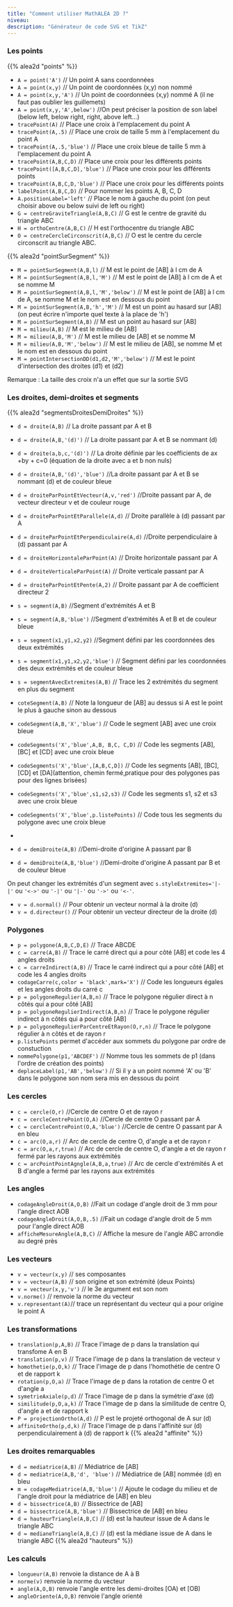 ```yaml
---
title: "Comment utiliser MathALEA 2D ?"
niveau:
description: "Générateur de code SVG et TikZ"
---
```





<div class="ui hidden divider"></div>
<div class="ui hidden divider"></div>

<h3 class="ui horizontal divider header">Les points</h3>

{{% alea2d "points"  %}}


* `A = point('A')` // Un point A sans coordonnées
* `A = point(x,y)` // Un point de coordonnées (x,y) non nommé
* `A = point(x,y,'A')` // Un point de coordonnées (x,y) nommé A (il ne faut pas oublier les guillemets)
* `A = point(x,y,'A',below')` //On peut préciser la position de son label (below left, below right, right, above left...)
* `tracePoint(A)` // Place une croix à l'emplacement du point A
* `tracePoint(A,.5)` // Place une croix de taille 5 mm à l'emplacement du point A
* `tracePoint(A,.5,'blue')` // Place une croix bleue de taille 5 mm à l'emplacement du point A
* `tracePoint(A,B,C,D)` // Place une croix pour les différents points 
* `tracePoint([A,B,C,D],'blue')` // Place une croix pour les différents points
* `tracePoint(A,B,C,D,'blue')` // Place une croix pour les différents points
* `labelPoint(A,B,C,D)` // Pour nommer les points A, B, C, D
* `A.positionLabel='left'` // Place le nom à gauche du point (on peut choisir above ou below suivi de left ou right)
* `G = centreGraviteTriangle(A,B,C)` // G est le centre de gravité du triangle ABC
* `H = orthoCentre(A,B,C)` // H est l'orthocentre du triangle ABC
* `O = centreCercleCirconscrit(A,B,C)` // O est le centre du cercle circonscrit au triangle ABC.

{{% alea2d "pointSurSegment"  %}}


* `M = pointSurSegment(A,B,l)` // M est le point de [AB] à l cm de A
* `M = pointSurSegment(A,B,l,'M')` // M est le point de [AB] à l cm de A et se nomme M
* `M = pointSurSegment(A,B,l,'M','below')` // M est le point de [AB] à l cm de A, se nomme M et le nom est en dessous du point
* `M = pointSurSegment(A,B,'h','M')` // M est un point au hasard sur [AB] \(on peut écrire n'importe quel texte à la place de 'h')
* `M = pointSurSegment(A,B)` // M est un point au hasard sur [AB] 
* `M = milieu(A,B)` // M est le milieu de [AB]
* `M = milieu(A,B,'M')` // M est le milieu de [AB] et se nomme M
* `M = milieu(A,B,'M','below')` // M est le milieu de [AB], se nomme M et le nom est en dessous du point
* `M = pointIntersectionDD(d1,d2,'M','below')` // M est le point d'intersection des droites (d1) et (d2)

Remarque :  La taille des croix n'a un effet que sur la sortie SVG


<h3 class="ui horizontal divider header">Les droites, demi-droites et segments</h3>

{{% alea2d "segmentsDroitesDemiDroites"  %}}


* `d = droite(A,B)` // La droite passant par A et B
* `d = droite(A,B,'(d)')` // La droite passant par A et B se nommant (d)
* `d = droite(a,b,c,'(d)')` // La droite définie par les coefficients de ax +by + c=0 (équation de la droite avec a et b non nuls)
* `d = droite(A,B,'(d)','blue')` //La droite passant par A et B se nommant (d) et de couleur bleue
* `d = droiteParPointEtVecteur(A,v,'red')` //Droite passant par A, de vecteur directeur v et de couleur rouge
* `d = droiteParPointEtParallele(A,d)` // Droite parallèle à (d) passant par A
* `d = droiteParPointEtPerpendiculaire(A,d)` //Droite perpendiculaire à (d) passant par A
* `d = droiteHorizontaleParPoint(A)` // Droite horizontale passant par A
* `d = droiteVerticaleParPoint(A)` // Droite verticale passant par A
* `d = droiteParPointEtPente(A,2)` // Droite passant par A de coefficient directeur 2

* `s = segment(A,B)` //Segment d'extrémités A et B
* `s = segment(A,B,'blue')` //Segment d'extrémités A et B et de couleur bleue
* `s = segment(x1,y1,x2,y2)` //Segment défini par les coordonnées des deux extrémités
* `s = segment(x1,y1,x2,y2,'blue')` // Segment défini par les coordonnées des deux extrémités et de couleur bleue
* `s = segmentAvecExtremites(A,B)` // Trace les 2 extrémités du segment en plus du segment
* `coteSegment(A,B)` // Note la longueur de [AB] au dessus si A est le point le plus à gauche sinon au dessous
* `codeSegment(A,B,'X','blue')` // Code le segment [AB] avec une croix bleue
* `codeSegments('X','blue',A,B, B,C, C,D)` // Code les segments [AB], [BC] et [CD] avec une croix bleue
 * `codeSegments('X','blue',[A,B,C,D])` // Code les segments [AB], [BC], [CD] et [DA]\(attention, chemin fermé,pratique pour des polygones pas pour des lignes brisées)
 * `codeSegments('X','blue',s1,s2,s3)` // Code les segments s1, s2 et s3 avec une croix bleue
 * `codeSegments('X','blue',p.listePoints)` // Code tous les segments du polygone avec une croix bleue
 *
* `d = demiDroite(A,B)` //Demi-droite d'origine A passant par B
* `d = demiDroite(A,B,'blue')` //Demi-droite d'origine A passant par B et de couleur bleue

On peut changer les extrémités d'un segment avec `s.styleExtremites='|-|'` ou `'<->'` ou `'-|'` ou `'|-'` ou `'->'` ou `'<-'`.

* `v = d.normal()` // Pour obtenir un vecteur normal à la droite (d)
* `v = d.directeur()` // Pour obtenir un  vecteur directeur de la droite (d)


<h3 class="ui horizontal divider header">Polygones</h3>

* `p = polygone(A,B,C,D,E)` // Trace ABCDE
* `c = carre(A,B)` // Trace le carré direct qui a pour côté [AB] et code les 4 angles droits
* `c = carreIndirect(A,B)` // Trace le carré indirect qui a pour côté [AB] et code les 4 angles droits
* `codageCarre(c,color = 'black',mark='X')` // Code les longueurs égales et les angles droits du carré c
* `p = polygoneRegulier(A,B,n)` // Trace le polygone régulier direct à n côtés qui a pour côté [AB]
* `p = polygoneRegulierIndirect(A,B,n)` // Trace le polygone régulier indirect à n côtés qui a pour côté [AB]
* `p = polygoneRegulierParCentreEtRayon(O,r,n)` // Trace le polygone régulier à n côtés et de rayon r
* `p.listePoints` permet d'accéder aux sommets du polygone par ordre de constuction
* `nommePolygone(p1,'ABCDEF')` // Nomme tous les sommets de p1 (dans l'ordre de création des points)
* `deplaceLabel(p1,'AB','below')` // Si il y a un point nommé 'A' ou 'B' dans le polygone son nom sera mis en dessous du point


<h3 class="ui horizontal divider header">Les cercles</h3>


* `c = cercle(O,r)` //Cercle de centre O et de rayon r
* `c = cercleCentrePoint(O,A)` //Cercle de centre O passant par A
* `c = cercleCentrePoint(O,A,'blue')` //Cercle de centre O passant par A en bleu
* `c = arc(O,a,r)` // Arc de cercle de centre O, d'angle a et de rayon r
* `c = arc(O,a,r,true)` // Arc de cercle de centre O, d'angle a et de rayon r fermé par les rayons aux extrémités
* `c = arcPointPointAgngle(A,B,a,true)` // Arc de cercle d'extrémités A et B d'angle a fermé par les rayons aux extrémités

<h3 class="ui horizontal divider header">Les angles</h3>

* `codageAngleDroit(A,O,B)` //Fait un codage d'angle droit de 3 mm pour l'angle direct AOB
* `codageAngleDroit(A,O,B,.5)` //Fait un codage d'angle droit de 5 mm pour l'angle direct AOB
* `afficheMesureAngle(A,B,C)` // Affiche la mesure de l'angle ABC arrondie au degré près


<h3 class="ui horizontal divider header">Les vecteurs</h3>

* `v = vecteur(x,y)` // ses composantes
* `v = vecteur(A,B)` // son origine et son extrémité (deux Points)
* `v = vecteur(x,y,'v')` // le 3e argument est son nom
* `v.norme()` // renvoie la norme du vecteur
* `v.representant(A)`// trace un représentant du vecteur qui a pour origine le point A

<h3 class="ui horizontal divider header">Les transformations</h3>

* `translation(p,A,B)` // Trace l'image de p dans la translation qui transfome A en B
* `translation(p,v)` // Trace l'image de p dans la translation de vecteur v
* `homothetie(p,O,k)` // Trace l'image de p dans l'homothétie de centre O et de rapport k
* `rotation(p,O,a)` // Trace l'image de p dans la rotation de centre O et d'angle a
* `symetrieAxiale(p,d)` // Trace l'image de p dans la symétrie d'axe (d)
* `similitude(p,O,a,k)` // Trace l'image de p dans la similitude de centre O, d'angle a et de rapport k
* `P = projectionOrtho(A,d)` // P est le projeté orthogonal de A sur (d)
* `affiniteOrtho(p,d,k)` // Trace l'image de p dans l'affinité sur (d) perpendiculairement à (d) de rapport k
{{% alea2d "affinite"  %}}

<h3 class="ui horizontal divider header">Les droites remarquables</h3>

* `d = mediatrice(A,B)` // Médiatrice de [AB]
* `d = mediatrice(A,B,'d', 'blue')` // Médiatrice de [AB] nommée (d) en bleu
* `m = codageMediatrice(A,B,'blue')` // Ajoute le codage du milieu et de l'angle droit pour la médiatrice de [AB] en bleu
* `d = bissectrice(A,B)` // Bissectrice de [AB]
* `d = bissectrice(A,B,'blue')` // Bissectrice de [AB] en bleu
* `d = hauteurTriangle(A,B,C)` // (d) est la hauteur issue de A dans le triangle ABC
* `d = medianeTriangle(A,B,C)` // (d) est la médiane issue de A dans le triangle ABC
{{% alea2d "hauteurs"  %}}

<h3 class="ui horizontal divider header">Les calculs</h3>

* `longueur(A,B)` renvoie la distance de A à B
* `norme(v)` renvoie la norme du vecteur
* `angle(A,O,B)` renvoie l'angle entre les demi-droites [OA) et [OB)
* `angleOriente(A,O,B)` renvoie l'angle orienté
